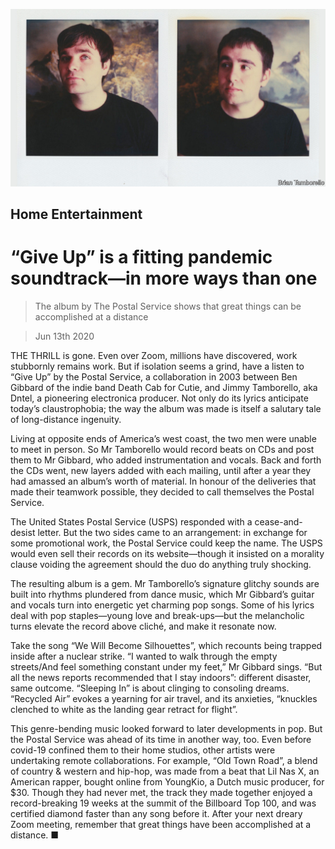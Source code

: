 ![](./images/20200613_BKP509.jpg)

## Home Entertainment

# “Give Up” is a fitting pandemic soundtrack—in more ways than one

> The album by The Postal Service shows that great things can be accomplished at a distance

> Jun 13th 2020

THE THRILL is gone. Even over Zoom, millions have discovered, work stubbornly remains work. But if isolation seems a grind, have a listen to “Give Up” by the Postal Service, a collaboration in 2003 between Ben Gibbard of the indie band Death Cab for Cutie, and Jimmy Tamborello, aka Dntel, a pioneering electronica producer. Not only do its lyrics anticipate today’s claustrophobia; the way the album was made is itself a salutary tale of long-distance ingenuity.

Living at opposite ends of America’s west coast, the two men were unable to meet in person. So Mr Tamborello would record beats on CDs and post them to Mr Gibbard, who added instrumentation and vocals. Back and forth the CDs went, new layers added with each mailing, until after a year they had amassed an album’s worth of material. In honour of the deliveries that made their teamwork possible, they decided to call themselves the Postal Service.

The United States Postal Service (USPS) responded with a cease-and-desist letter. But the two sides came to an arrangement: in exchange for some promotional work, the Postal Service could keep the name. The USPS would even sell their records on its website—though it insisted on a morality clause voiding the agreement should the duo do anything truly shocking.

The resulting album is a gem. Mr Tamborello’s signature glitchy sounds are built into rhythms plundered from dance music, which Mr Gibbard’s guitar and vocals turn into energetic yet charming pop songs. Some of his lyrics deal with pop staples—young love and break-ups—but the melancholic turns elevate the record above cliché, and make it resonate now.

Take the song “We Will Become Silhouettes”, which recounts being trapped inside after a nuclear strike. “I wanted to walk through the empty streets/And feel something constant under my feet,” Mr Gibbard sings. “But all the news reports recommended that I stay indoors”: different disaster, same outcome. “Sleeping In” is about clinging to consoling dreams. “Recycled Air” evokes a yearning for air travel, and its anxieties, “knuckles clenched to white as the landing gear retract for flight”.

This genre-bending music looked forward to later developments in pop. But the Postal Service was ahead of its time in another way, too. Even before covid-19 confined them to their home studios, other artists were undertaking remote collaborations. For example, “Old Town Road”, a blend of country & western and hip-hop, was made from a beat that Lil Nas X, an American rapper, bought online from YoungKio, a Dutch music producer, for $30. Though they had never met, the track they made together enjoyed a record-breaking 19 weeks at the summit of the Billboard Top 100, and was certified diamond faster than any song before it. After your next dreary Zoom meeting, remember that great things have been accomplished at a distance. ■